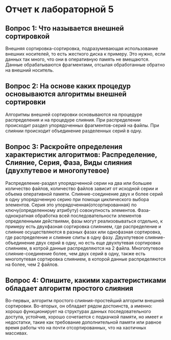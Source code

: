 # Отчет к лабораторной 5

## Вопрос 1: Что называется внешней сортировкой

Внешняя сортировка-сортировка, подразумевающая использование внешних носителей, то есть жесткого диска к примеру. Это нужно, если данных так много, что они в оперативную память не вмещаются. Данные обрабатываются фрагментами, отсылая обработанные обратно на внешний носитель.  

## Вопрос 2: На основе каких процедур основываются алгоритмы внешней сортировки

Алгоритмы внешней сортировки основываются на процедуре распределения и на процедуре слияния. При распределении происходит раздел упорядоченных фрагментов-серий на файлы. При слиянии происходит объединение разделенных серий в одну.

## Вопрос 3: Раскройте определения характеристик алгоритмов: Распределение, Слияние, Серия, Фаза, Виды слияния (двухпутевое и многопутевое)

Распределение-раздел упорядоченной серии на два или большее количество файлов, количество файлов зависит от исходной серии и объема оперативной памяти. Слияние-соединение двух и более серий в одну упорядоченную серию при помощи циклического выбора элементов. Серия это упорядоченная(отсортированная) по ключу(определенному атрибуту) совокупность элементов. Фаза-однократная обработка всей последовательности элементов определенными действиями, фазы могут реализовываться отдельно, к примеру есть двухфазная сортировка слиянием, где распределение и слияние осуществляются в разных фазах или однофазная сортировка, где распределение и слияние слиты в одну фазу. Двухпутевое слияние-объединение двух серий в одну, но есть еще двухпутевая сортировка слиянием, в котрой данные распределяются на 2 файла. Многопутевое слияние-соединение более, чем двух серий в одну, также есть многопутевая сортировка слиянием, в которой данные распределяются на более, чем 2 файлов.  

## Вопрос 4: Опишите, какими характеристиками обладает алгоритм простого слияния

Во-первых, алгоритм простого слияния-простейший алгоритм внешней сортировки. Во-вторых, он обладает рядом достоинств, а именно: хорошо функционирует на структурах данных последовательного доступа, устойчив, хорошо сочетается с подкачкой памяти, но имеет и недостатки, такие как требование дополнительной памяти или равное время работы что на почти отсортированных, что на хаотичных массивах.
